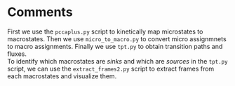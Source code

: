 # Comments

First we use the `pccaplus.py` script to kinetically map microstates to macrostates.
Then we use `micro_to_macro.py` to convert micro assignmnets to macro assignments. 
Finally we use `tpt.py` to obtain transition paths and fluxes.
</br >
To identify which macrostates are _sinks_ and which are _sources_ in the `tpt.py`
script, we can use the `extract_frames2.py` script to extract frames from each macrostates and visualize them.
